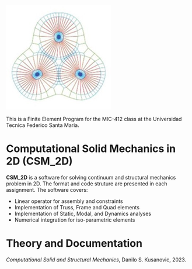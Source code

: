 ![SWE Logo](./Logo.jpg)

This is a Finite Element Program for the MIC-412 class at the Universidad Tecnica Federico Santa Maria.

Computational Solid Mechanics in 2D (CSM_2D)
============================================

**CSM_2D** is a software for solving continuum and structural mechanics problem in 2D. The format and code struture are presented in each assignment. The software covers:
    
* Linear operator for assembly and constraints
* Implementation of Truss, Frame and Quad elements
* Implementation of Static, Modal, and Dynamics analyses
* Numerical integration for iso-parametric elements
    
Theory and Documentation 
========================
*Computational Solid and Structural Mechanics*, Danilo S. Kusanovic, 2023.
